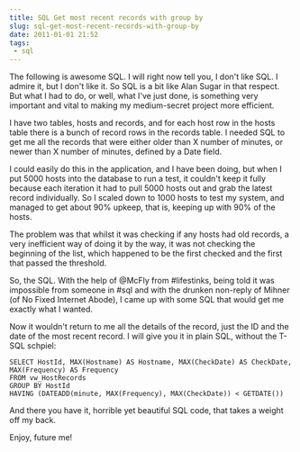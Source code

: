 ```yaml
---
title: SQL Get most recent records with group by
slug: sql-get-most-recent-records-with-group-by
date: 2011-01-01 21:52
tags: 
 - sql
---
```

The following is awesome SQL. I will right now tell you, I don't like SQL. I admire it, but I don't like it. So SQL is a bit like Alan Sugar in that respect. But what I had to do, or well, what I've just done, is something very important and vital to making my medium-secret project more efficient.

I have two tables, hosts and records, and for each host row in the hosts table there is a bunch of record rows in the records table. I needed SQL to get me all the records that were either older than X number of minutes, or newer than X number of minutes, defined by a Date field.

I could easily do this in the application, and I have been doing, but when I put 5000 hosts into the database to run a test, it couldn't keep it fully because each iteration it had to pull 5000 hosts out and grab the latest record individually. So I scaled down to 1000 hosts to test my system, and managed to get about 90% upkeep, that is, keeping up with 90% of the hosts.

The problem was that whilst it was checking if any hosts had old records, a very inefficient way of doing it by the way, it was not checking the beginning of the list, which happened to be the first checked and the first that passed the threshold.

So, the SQL. With the help of @McFly from #lifestinks, being told it was impossible from someone in #sql and with the drunken non-reply of Mihner (of No Fixed Internet Abode), I came up with some SQL that would get me exactly what I wanted.

Now it wouldn't return to me all the details of the record, just the ID and the date of the most recent record. I will give you it in plain SQL, without the T-SQL schpiel:

    SELECT HostId, MAX(Hostname) AS Hostname, MAX(CheckDate) AS CheckDate, MAX(Frequency) AS Frequency
    FROM vw_HostRecords
    GROUP BY HostId
    HAVING (DATEADD(minute, MAX(Frequency), MAX(CheckDate)) < GETDATE())

And there you have it, horrible yet beautiful SQL code, that takes a weight off my back.

Enjoy, future me!